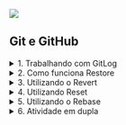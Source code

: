 ![](./assets/hd-header.png)

## Git e GitHub

<details>
    <summary>1. Trabalhando com GitLog</summary>

    > Git Log é utilizado para você revisita o histórico de versionamentos. Com ele você pode rever tudo o que ocorreu no repositório.

    > O git log podemos ver os commits e os ids vinculados a eles. Isso é importante, pois o utilizaremos em comandos como Reset.

</details>

<details>
    <summary>2. Como funciona Restore</summary>

    > O git restore é uma precisamos restaurar algum arquivo ou o projeto por completo. O git restore é especificamente para trabalhar com a restauração de arquivos ou projeto ao um ponto anterior

</details>

<details>
    <summary>3. Utilizando o Revert</summary>

    > Reverte é usado para reverter algumas alterações. É um comando como um CTRL+Z para  desfazer as alterações. Desfará o commit especificado. Geralmente, git revert é um commit.

</details>

<details>
    <summary>4. Utilizando Reset</summary>

    > O git reset é um comando muito importante dentro git e irá nos ajudar a eliminar algumas alterações tanto na área de staged como os commits já realizados.

</details>

<details>
    <summary>5. Utilizando o Rebase</summary>

    > No Git, o termo rebase é referido como o processo de mover ou combinar uma sequência de commits para um novo commit base. 

</details>

<details>
    <summary>6. Atividade em dupla</summary>

    - Integrante 1: 
        - Vai criar um repositório chamado `projeto-dark`, na criação do repositório, deve marcar a opção `Add a README file`
        - Realizar o clone do repositório
        - Criar uma branch chamada `develop` 
        - Depois realize o push para a branch `develop`
        - Depois criei uma branch chamada `feature/task1` e realize o checkout para ela
        - Adicionar o arquivo `task1.txt` e colocar o seguinte texto `Task 1`
        - Depois faça o push para a branch `feature/task1`  
        - Adicione o integrante 2 como colaborador
    - Integrante 2: 
        - Realize o clone do repositório
        - Crie uma branch chamada `feature/task2`
        - Adicionar o arquivo `task2.txt` e colocar o seguinte texto `Task 2`
        - Realize o pull da branch `develop`, para saber se existe alguma atualização
        - Se existir atualização, realize o merge da branch `develop` com a `feature/task2`
        - Depois faça o push para a branch `feature/task2`  
    - Integrante 1: 
        - Realize o pull request da branch `feature/task1` para `develop`
    - integrante 2:
        - Realize o pull request da branch `feature/task2` para `develop`
    - Integrante 1:
        - Realize o pull request da branch `develop` para a `main`
    - Integrante 1:
        - Faça o checkout para a branch `develop`
        - Realize o pull para atualizar as `branch`
    - Integrante 1:

</details>
